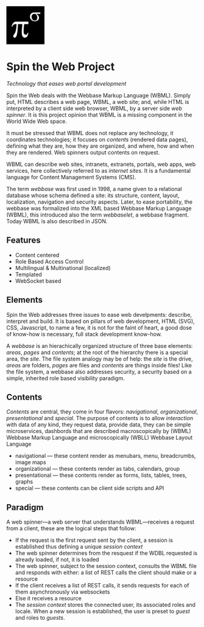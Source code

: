 <img src="https://github.com/keyvisions/spintheweb/blob/main/public/media/Logo-bn_128x128.png" width="100p">

# Spin the Web Project
_Technology that eases web portal development_

Spin the Web deals with the Webbase Markup Language (WBML). Simply put, HTML describes a web page, WBML, a web site; and, while HTML is interpreted by a client side web browser, WBML, by a server side _web spinner_. It is this project opinion that WBML is a missing component in the World Wide Web space.

It must be stressed that WBML does not replace any technology, it coordinates technologies; it focuses on _contents_ (rendered data pages), defining what they are, how they are organized, and where, how and when they are rendered. Web spinners output contents on request.

WBML can describe web sites, intranets, extranets, portals, web apps, web services, here collectively referred to as _internet sites_. It is a fundamental language for Content Management Systems (CMS). 

The term _webbase_ was first used in 1998, a name given to a relational database whose schema defined a site: its structure, content, layout, localization, navigation and security aspects. Later, to ease portability, the webbase was formalized into the XML based Webbase Markup Language (WBML), this introduced also the term _webbaselet_, a webbase fragment. Today WBML is also described in JSON.

## Features
* Content centered
* Role Based Access Control
* Multilingual & Multinational (localized)
* Templated
* WebSocket based

## Elements
Spin the Web addresses three issues to ease web develpments: describe, interpret and build. It is based on pillars of web development, HTML (SVG), CSS, Javascript, to name a few, it is not for the faint of heart, a good dose of know-how is necessary, full stack development know-how.

A _webbase_ is an hierachically organized structure of three base elements: _areas_, _pages_ and _contents_; at the root of the hierarchy there is a special area, the _site_. The file system analogy may be of help: the _site_ is the drive, _areas_ are folders, _pages_ are files and _contents_ are things inside files! Like the file system, a webbase also addresses security, a security based on a simple, inherited role based visibility paradigm.

## Contents
_Contents_ are central, they come in four flavors: _navigational_, _organizational_, _presentational_ and _special_. The purpose of contents is to allow _interaction_ with data of any kind, they request data, provide data, they can be simple microservices, dashbords that are described macroscopically by (WBML) Webbase Markup Language and microscopically (WBLL) Webbase Layout Language

* navigational &mdash; these content render as menubars, menu, breadcrumbs, image maps
* organizational &mdash; these contents render as tabs, calendars, group
* presentational &mdash; these contents render as forms, lists, tables, trees, graphs 
* special &mdash; these contents can be client side scripts and API

## Paradigm
A web spinner&mdash;a web server that understands WBML&mdash;receives a request from a client, these are the logical steps that follow: 
* If the request is the first request sent by the client, a session is established thus defining a unique _session context_
* The web spinner determines from the resquest if the WDBL requested is already loaded, if not, it is loaded
* The web spinner, subject to the session context, consults the WBML file and responds with either: a list of REST calls the client should make or a resource
* If the client receives a list of REST calls, it sends requests for each of them asynchronously via websockets
* Else it receives a resource
* The _session context_ stores the connected user, its associated roles and locale. When a new session is established, the user is preset to _guest_ and roles to _guests_.

